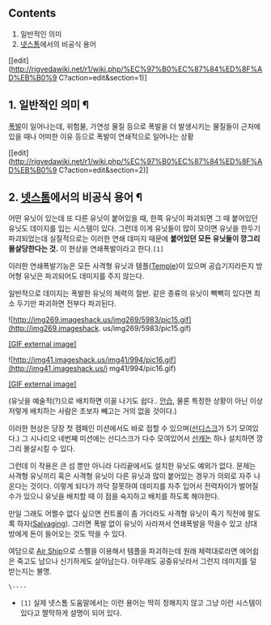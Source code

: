 ## Contents

    

1. 일반적인 의미 
2. [넷스톰](%EB%84%B7%EC%8A%A4%ED%86%B0.md)에서의 비공식 용어 

[[edit](http://rigvedawiki.net/r1/wiki.php/%EC%97%B0%EC%87%84%ED%8F%AD%EB%B0%9
C?action=edit&section=1)]

## 1. 일반적인 의미 ¶

  

[폭발](%ED%8F%AD%EB%B0%9C.md)이 일어나는데, 위험물, 가연성 물질 등으로 폭발을 더 발생시키는 물질들이 근처에 있을
때나 어떠한 이유 등으로 폭발이 연쇄적으로 일어나는 상황

  

[[edit](http://rigvedawiki.net/r1/wiki.php/%EC%97%B0%EC%87%84%ED%8F%AD%EB%B0%9
C?action=edit&section=2)]

## 2. [넷스톰](%EB%84%B7%EC%8A%A4%ED%86%B0.md)에서의 비공식 용어 ¶

  

어떤 유닛이 있는데 또 다른 유닛이 붙어있을 때, 한쪽 유닛이 파괴되면 그 때 붙어있던 유닛도 데미지를 입는 시스템이 있다. 그런데 이게
유닛들이 많이 모이면 유닛을 한두기 파괴되었는데 실질적으로는 이러한 연쇄 데미지 때문에 **붙어있던 모든 유닛들이 깡그리 몰살당한다는
것.** 이 현상을 연쇄폭발이라고 한다.`[1]`

  

이러한 연쇄폭발기능은 모든 사격형 유닛과 템플([Temple](Temple.md))이 있으며 공습기지라든지 방어형 유닛은 파괴되어도
데미지를 주지 않는다.

  

일반적으로 데미지는 폭발한 유닛의 체력의 절반. 같은 종류의 유닛이 빽빽히 있다면 최소 두기만 파괴하면 전부다 파괴된다.

  
  

![http://img269.imageshack.us/img269/5983/pic15.gif](http://img269.imageshack.
us/img269/5983/pic15.gif)

[[GIF external image]](http://img269.imageshack.us/img269/5983/pic15.gif)

  

![http://img41.imageshack.us/img41/994/pic16.gif](http://img41.imageshack.us/i
mg41/994/pic16.gif)

[[GIF external image]](http://img41.imageshack.us/img41/994/pic16.gif)

  
(유닛을 예술적(?)으로 배치하면 이꼴 나기도 쉽다.. [안습](%EC%95%88%EC%8A%B5.md), 물론 특정한 상황이 아닌
이상 저렇게 배치하는 사람은 초보자 빼고는 거의 없을 것이다.)

  

이러한 현상은 당장 첫 캠페인 미션에서도 바로 접할 수 있으며([선디스크](Sun%20Disc%20Thrower.md)가 5기
모여있다.) 그 시나리오 네번째 미션에는 선디스크가 다수 모여있어서 [선캐논](Sun%20Cannon.md) 하나 설치하면 깡그리
몰살시킬 수 있다.

  

그런데 이 작용은 큰 섬 뿐만 아니라 다리끝에서도 설치한 유닛도 예외가 없다. 문제는 사격형 유닛끼리 혹은 사격형 유닛이 다른 유닛과 많이
붙어있는 경우가 의외로 자주 나온다는 것이다. 이렇게 되다가 까닥 잘못하여 데미지를 자주 입어서 전력차이가 벌어질 수가 있으니 유닛을 배치할
때 이 점을 숙지하고 배치를 하도록 해야한다.

  

만일 그래도 어쩔수 없다 싶으면 컨트롤이 좀 가더라도 사격형 유닛이 죽기 직전에 팔도록
하자([Salvaging](Salvaging.md)). 그러면 폭발 없이 유닛이 사라져서 연쇄폭발을 막을수 있고 상대방에게 돈이
들어오는 것도 막을 수 있다.

  
  

여담으로 [Air Ship](Air%20Ship.md)으로 스펠을 이용해서 템플을 파괴하는데 원래 체력대로라면 에어쉽은 죽고도 남으나
신기하게도 살아남는다. 아무래도 공중유닛라서 그런지 데미지를 덜 받는지는 불명.

  

`\----`

  * `[1]` 실제 넷스톰 도움말에서는 이런 용어는 딱히 정해지지 않고 그냥 이런 시스템이 있다고 짤막하게 설명이 되어 있다.

